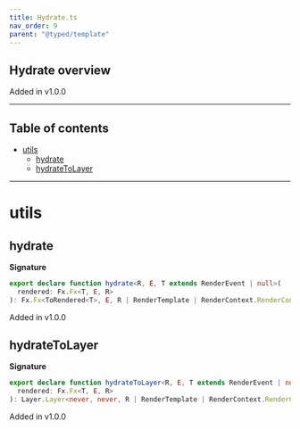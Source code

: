 ```yaml
---
title: Hydrate.ts
nav_order: 9
parent: "@typed/template"
---
```


## Hydrate overview

Added in v1.0.0

---

<h2 class="text-delta">Table of contents</h2>

- [utils](#utils)
  - [hydrate](#hydrate)
  - [hydrateToLayer](#hydratetolayer)

---

# utils

## hydrate

**Signature**

```ts
export declare function hydrate<R, E, T extends RenderEvent | null>(
  rendered: Fx.Fx<T, E, R>
): Fx.Fx<ToRendered<T>, E, R | RenderTemplate | RenderContext.RenderContext | RootElement>
```

Added in v1.0.0

## hydrateToLayer

**Signature**

```ts
export declare function hydrateToLayer<R, E, T extends RenderEvent | null>(
  rendered: Fx.Fx<T, E, R>
): Layer.Layer<never, never, R | RenderTemplate | RenderContext.RenderContext | RootElement>
```

Added in v1.0.0
